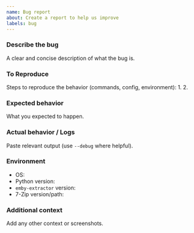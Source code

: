 ```yaml
---
name: Bug report
about: Create a report to help us improve
labels: bug
---
```


### Describe the bug
A clear and concise description of what the bug is.

### To Reproduce
Steps to reproduce the behavior (commands, config, environment):
1. 
2. 

### Expected behavior
What you expected to happen.

### Actual behavior / Logs
Paste relevant output (use `--debug` where helpful).

### Environment
- OS:
- Python version:
- `emby-extractor` version:
- 7-Zip version/path:

### Additional context
Add any other context or screenshots.


